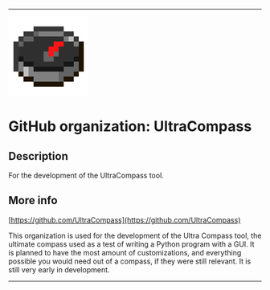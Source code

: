 
***

![MinecraftCompass_160x160.png failed to load. The file may be missing or corrupt. Check the file path for errors first.](/AdditionalInfo/1/UltraCompass/MinecraftCompass_160x160.png)

# GitHub organization: UltraCompass

## Description

For the development of the UltraCompass tool.

## More info

[https://github.com/UltraCompass](https://github.com/UltraCompass)

This organization is used for the development of the Ultra Compass tool, the ultimate compass used as a test of writing a Python program with a GUI. It is planned to have the most amount of customizations, and everything possible you would need out of a compass, if they were still relevant. It is still very early in development.

***
